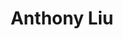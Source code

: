 ---
title: Anthony Liu
slug: anthony
icon: 
description: Anthony Liu's (Namebase Cofounder and CTO) personal website
offline: false
handshake: true
url: http://me.turbomaze./
docs: 
repo: https://github.com/turbomaze
owner: https://linkedin.com/in/anthonyscottliu/
priority: 8
---